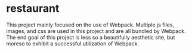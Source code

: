 # restaurant
This project mainly focused on the use of Webpack. Multiple js files, images, and css are used in this project and are all bundled by Webpack. The end goal of this project is less so a beautifully aesthetic site, but moreso to exhibit a successful utilization of Webpack.

